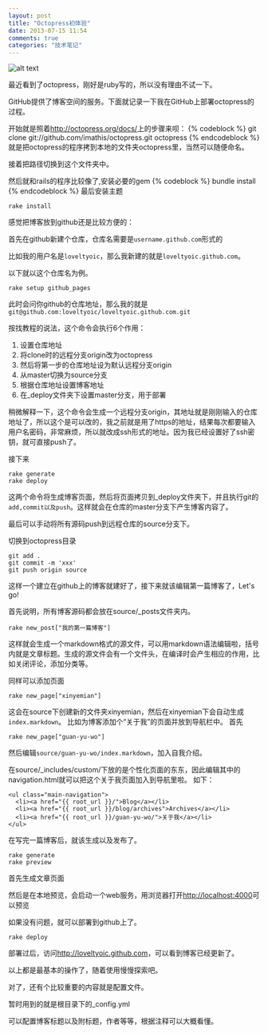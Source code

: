 ```yaml
---
layout: post
title: "Octopress初体验"
date: 2013-07-15 11:54
comments: true
categories: "技术笔记"
---
```

![alt text](http://farm4.staticflickr.com/3796/9654815358_f792c648fb_c.jpg)

最近看到了octopress，刚好是ruby写的，所以没有理由不试一下。

GitHub提供了博客空间的服务。下面就记录一下我在GitHub上部署octopress的过程。
<!-- more -->
开始就是照着<http://octopress.org/docs/>上的步骤来呗：
{% codeblock %}
git clone git://github.com/imathis/octopress.git octopress
{% endcodeblock %}
就是把octopress的程序拷到本地的文件夹octopress里，当然可以随便命名。

接着把路径切换到这个文件夹中。

然后就和rails的程序比较像了,安装必要的gem
{% codeblock %}
bundle install
{% endcodeblock %}
最后安装主题
```
rake install
```
感觉把博客放到github还是比较方便的：

首先在github新建个仓库，仓库名需要是`username.github.com`形式的

比如我的用户名是`loveltyoic`，那么我新建的就是`loveltyoic.github.com`。

以下就以这个仓库名为例。


```
rake setup github_pages
```
此时会问你github的仓库地址，那么我的就是`git@github.com:loveltyoic/loveltyoic.github.com.git`

按找教程的说法，这个命令会执行6个作用：

1.  设置仓库地址
2.  将clone时的远程分支origin改为octopress
3.  然后将第一步的仓库地址设为默认远程分支origin
4.  从master切换为source分支
5.  根据仓库地址设置博客地址
6.  在_deploy文件夹下设置master分支，用于部署

稍微解释一下，这个命令会生成一个远程分支origin，其地址就是刚刚输入的仓库地址了，所以这个是可以改的，我之前就是用了https的地址，结果每次都要输入用户名密码，非常麻烦，所以就改成ssh形式的地址。因为我已经设置好了ssh密钥，就可直接push了。

接下来
```
rake generate
rake deploy
```
这两个命令将生成博客页面，然后将页面拷贝到_deploy文件夹下，并且执行git的`add,commit以及push`。这样就会在仓库的master分支下产生博客内容了。

最后可以手动将所有源码push到远程仓库的source分支下。

切换到octopress目录
```
git add .
git commit -m 'xxx'
git push origin source
```
这样一个建立在github上的博客就建好了，接下来就该编辑第一篇博客了，Let's go!

首先说明，所有博客源码都会放在source/_posts文件夹内。
```
rake new_post["我的第一篇博客"]
```
这样就会生成一个markdown格式的源文件，可以用markdown语法编辑啦，括号内就是文章标题。生成的源文件会有一个文件头，在编译时会产生相应的作用，比如关闭评论，添加分类等。

同样可以添加页面
```
rake new_page["xinyemian"]
```
这会在source下创建新的文件夹xinyemian，然后在xinyemian下会自动生成`index.markdown`。
比如为博客添加个“关于我”的页面并放到导航栏中。
首先
```
rake new_page["guan-yu-wo"]
```
然后编辑`source/guan-yu-wo/index.markdown`，加入自我介绍。

在source/_includes/custom/下放的是个性化页面的东东，因此编辑其中的navigation.html就可以把这个关于我页面加入到导航里啦。
如下：
```
<ul class="main-navigation">
  <li><a href="{{ root_url }}/">Blog</a></li>
  <li><a href="{{ root_url }}/blog/archives">Archives</a></li>
  <li><a href="{{ root_url }}/guan-yu-wo/">关于我</a></li>
</ul>
```

在写完一篇博客后，就该生成以及发布了。
```
rake generate
rake preview
```
首先生成文章页面

然后是在本地预览，会启动一个web服务，用浏览器打开<http://localhost:4000>可以预览

如果没有问题，就可以部署到github上了。
```
rake deploy
```
部署过后，访问<http://loveltyoic.github.com>，可以看到博客已经更新了。

以上都是最基本的操作了，随着使用慢慢探索吧。

对了，还有个比较重要的内容就是配置文件。

暂时用到的就是根目录下的_config.yml

可以配置博客标题以及附标题，作者等等，根据注释可以大概看懂。


